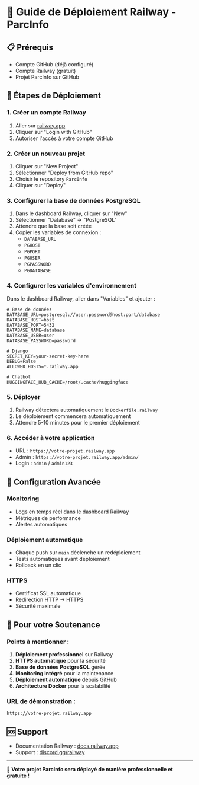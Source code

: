 # 🚀 Guide de Déploiement Railway - ParcInfo

## 📋 Prérequis
- Compte GitHub (déjà configuré)
- Compte Railway (gratuit)
- Projet ParcInfo sur GitHub

## 🎯 Étapes de Déploiement

### 1. Créer un compte Railway
1. Aller sur [railway.app](https://railway.app)
2. Cliquer sur "Login with GitHub"
3. Autoriser l'accès à votre compte GitHub

### 2. Créer un nouveau projet
1. Cliquer sur "New Project"
2. Sélectionner "Deploy from GitHub repo"
3. Choisir le repository `ParcInfo`
4. Cliquer sur "Deploy"

### 3. Configurer la base de données PostgreSQL
1. Dans le dashboard Railway, cliquer sur "New"
2. Sélectionner "Database" → "PostgreSQL"
3. Attendre que la base soit créée
4. Copier les variables de connexion :
   - `DATABASE_URL`
   - `PGHOST`
   - `PGPORT`
   - `PGUSER`
   - `PGPASSWORD`
   - `PGDATABASE`

### 4. Configurer les variables d'environnement
Dans le dashboard Railway, aller dans "Variables" et ajouter :

```env
# Base de données
DATABASE_URL=postgresql://user:password@host:port/database
DATABASE_HOST=host
DATABASE_PORT=5432
DATABASE_NAME=database
DATABASE_USER=user
DATABASE_PASSWORD=password

# Django
SECRET_KEY=your-secret-key-here
DEBUG=False
ALLOWED_HOSTS=*.railway.app

# Chatbot
HUGGINGFACE_HUB_CACHE=/root/.cache/huggingface
```

### 5. Déployer
1. Railway détectera automatiquement le `Dockerfile.railway`
2. Le déploiement commencera automatiquement
3. Attendre 5-10 minutes pour le premier déploiement

### 6. Accéder à votre application
- URL : `https://votre-projet.railway.app`
- Admin : `https://votre-projet.railway.app/admin/`
- Login : `admin` / `admin123`

## 🔧 Configuration Avancée

### Monitoring
- Logs en temps réel dans le dashboard Railway
- Métriques de performance
- Alertes automatiques

### Déploiement automatique
- Chaque push sur `main` déclenche un redéploiement
- Tests automatiques avant déploiement
- Rollback en un clic

### HTTPS
- Certificat SSL automatique
- Redirection HTTP → HTTPS
- Sécurité maximale

## 🎯 Pour votre Soutenance

### Points à mentionner :
1. **Déploiement professionnel** sur Railway
2. **HTTPS automatique** pour la sécurité
3. **Base de données PostgreSQL** gérée
4. **Monitoring intégré** pour la maintenance
5. **Déploiement automatique** depuis GitHub
6. **Architecture Docker** pour la scalabilité

### URL de démonstration :
```
https://votre-projet.railway.app
```

## 🆘 Support
- Documentation Railway : [docs.railway.app](https://docs.railway.app)
- Support : [discord.gg/railway](https://discord.gg/railway)

---
**🎉 Votre projet ParcInfo sera déployé de manière professionnelle et gratuite !**

